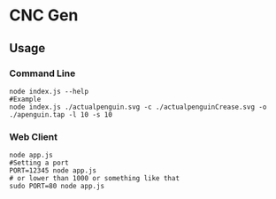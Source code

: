 # CNC Gen

## Usage
### Command Line

    node index.js --help
    #Example
    node index.js ./actualpenguin.svg -c ./actualpenguinCrease.svg -o ./apenguin.tap -l 10 -s 10

### Web Client

    node app.js
    #Setting a port
    PORT=12345 node app.js
    # or lower than 1000 or something like that
    sudo PORT=80 node app.js
